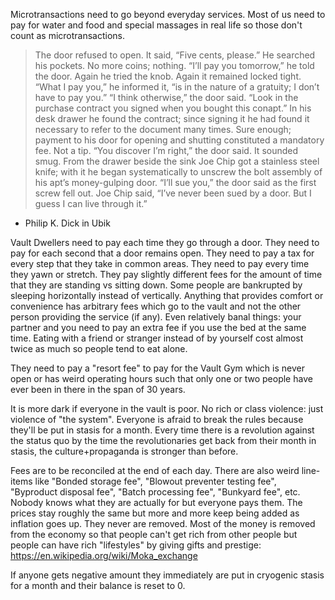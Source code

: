 Microtransactions need to go beyond everyday services. Most of us need to pay for water and food and special massages in real life so those don't count as microtransactions.

> The door refused to open. It said, “Five cents, please.”
He searched his pockets. No more coins; nothing. “I’ll pay you tomorrow,” he told the door. Again he tried the knob. Again it remained locked tight. “What I pay you,” he informed it, “is in the nature of a gratuity; I don’t have to pay you.”
“I think otherwise,” the door said. “Look in the purchase contract you signed when you bought this conapt.”
In his desk drawer he found the contract; since signing it he had found it necessary to refer to the document many times. Sure enough; payment to his door for opening and shutting constituted a mandatory fee. Not a tip.
“You discover I’m right,” the door said. It sounded smug.
From the drawer beside the sink Joe Chip got a stainless steel knife; with it he began systematically to unscrew the bolt assembly of his apt’s money-gulping door.
“I’ll sue you,” the door said as the first screw fell out.
Joe Chip said, “I’ve never been sued by a door. But I guess I can live through it.” 
- Philip K. Dick in Ubik

Vault Dwellers need to pay each time they go through a door. They need to pay for each second that a door remains open. They need to pay a tax for every step that they take in common areas. They need to pay every time they yawn or stretch. They pay slightly different fees for the amount of time that they are standing vs sitting down. Some people are bankrupted by sleeping horizontally instead of vertically. Anything that provides comfort or convenience has arbitrary fees which go to the vault and not the other person providing the service (if any). Even relatively banal things: your partner and you need to pay an extra fee if you use the bed at the same time. Eating with a friend or stranger instead of by yourself cost almost twice as much so people tend to eat alone.

They need to pay a "resort fee" to pay for the Vault Gym which is never open or has weird operating hours such that only one or two people have ever been in there in the span of 30 years.

It is more dark if everyone in the vault is poor. No rich or class violence: just violence of "the system". Everyone is afraid to break the rules because they'll be put in stasis for a month. Every time there is a revolution against the status quo by the time the revolutionaries get back from their month in stasis, the culture+propaganda is stronger than before.

Fees are to be reconciled at the end of each day. There are also weird line-items like "Bonded storage fee", "Blowout preventer testing fee", "Byproduct disposal fee", "Batch processing fee", "Bunkyard fee", etc. Nobody knows what they are actually for but everyone pays them. The prices stay roughly the same but more and more keep being added as inflation goes up. They never are removed. Most of the money is removed from the economy so that people can't get rich from other people but people can have rich "lifestyles" by giving gifts and prestige: https://en.wikipedia.org/wiki/Moka_exchange

If anyone gets negative amount they immediately are put in cryogenic stasis for a month and their balance is reset to 0.
